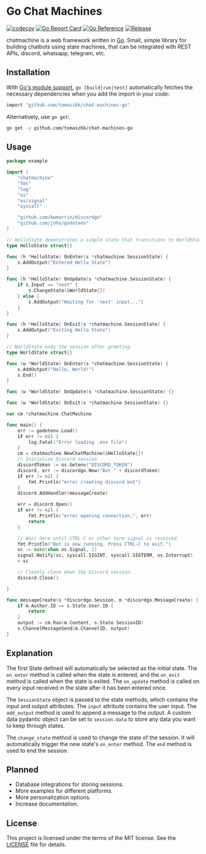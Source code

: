 # Go Chat Machines

[![codecov](https://codecov.io/gh/gin-gonic/gin/branch/master/graph/badge.svg)](https://codecov.io/gh/gin-gonic/gin)
[![Go Report Card](https://goreportcard.com/badge/github.com/tomaszbk/chat-machines-go)](https://goreportcard.com/report/github.com/tomaszbk/chat-machines-go)
[![Go Reference](https://pkg.go.dev/badge/github.com/tomaszbk/chat-machines-go?status.svg)](https://pkg.go.dev/github.com/tomaszbk/chat-machines-go?tab=doc)
[![Release](https://img.shields.io/github/release/chat-machines-go.svg?style=flat-square)](https://github.com/tomaszbk/chat-machines-go/releases)

chatmachine is a web framework written in [Go](https://go.dev/).
Small, simple library for building chatbots using state machines, that can be integrated with REST APIs, discord, whatsapp, telegram, etc.

## Installation

With [Go's module support](https://go.dev/wiki/Modules#how-to-use-modules), `go [build|run|test]` automatically fetches the necessary dependencies when you add the import in your code:

```sh
import "github.com/tomaszbk/chat-machines-go"
```

Alternatively, use `go get`:

```sh
go get -u github.com/tomaszbk/chat-machines-go
```

## Usage

```go
package example

import (
	"chatmachine"
	"fmt"
	"log"
	"os"
	"os/signal"
	"syscall"

	"github.com/bwmarrin/discordgo"
	"github.com/joho/godotenv"
)

// HelloState demonstrates a simple state that transitions to WorldState.
type HelloState struct{}

func (h *HelloState) OnEnter(s *chatmachine.SessionState) {
	s.AddOutput("Entered Hello State")
}

func (h *HelloState) OnUpdate(s *chatmachine.SessionState) {
	if s.Input == "next" {
		s.ChangeState(&WorldState{})
	} else {
		s.AddOutput("Waiting for 'next' input...")
	}
}

func (h *HelloState) OnExit(s *chatmachine.SessionState) {
	s.AddOutput("Exiting Hello State")
}

// WorldState ends the session after greeting.
type WorldState struct{}

func (w *WorldState) OnEnter(s *chatmachine.SessionState) {
	s.AddOutput("Hello, World!")
	s.End()
}

func (w *WorldState) OnUpdate(s *chatmachine.SessionState) {}

func (w *WorldState) OnExit(s *chatmachine.SessionState) {}

var cm *chatmachine.ChatMachine

func main() {
	err := godotenv.Load()
	if err != nil {
		log.Fatal("Error loading .env file")
	}
	cm = chatmachine.NewChatMachine(&HelloState{})
	// Initialize Discord session
	discordToken := os.Getenv("DISCORD_TOKEN")
	discord, err := discordgo.New("Bot " + discordToken)
	if err != nil {
		fmt.Println("error creating discord bot")
	}
	discord.AddHandler(messageCreate)

	err = discord.Open()
	if err != nil {
		fmt.Println("error opening connection,", err)
		return
	}

	// Wait here until CTRL-C or other term signal is received.
	fmt.Println("Bot is now running. Press CTRL-C to exit.")
	sc := make(chan os.Signal, 1)
	signal.Notify(sc, syscall.SIGINT, syscall.SIGTERM, os.Interrupt)
	<-sc

	// Cleanly close down the Discord session.
	discord.Close()

}

func messageCreate(s *discordgo.Session, m *discordgo.MessageCreate) {
	if m.Author.ID == s.State.User.ID {
		return
	}
	output := cm.Run(m.Content, s.State.SessionID)
	s.ChannelMessageSend(m.ChannelID, output)
}
```

## Explanation

The first State defined will automatically be selected as the initial state. The `on_enter` method is called when the state is entered, and the `on_exit` method is called when the state is exited. The `on_update` method is called on every input received in the state after it has been entered once.

The `SessionState` object is passed to the state methods, which contains the input and output attributes. The `input` attribute contains the user input. The `add_output` method is used to append a message to the output. A custom data pydantic object can be set to `session.data` to store any data you want to keep through states.

The `change_state` method is used to change the state of the session. It will automatically trigger the new state's `on_enter` method. The `end` method is used to end the session.

## Planned
- Database integrations for storing sessions.
- More examples for different platforms.
- More personalization options.
- Increase documentation.

## License
This project is licensed under the terms of the MIT license. See the [LICENSE](LICENSE) file for details.